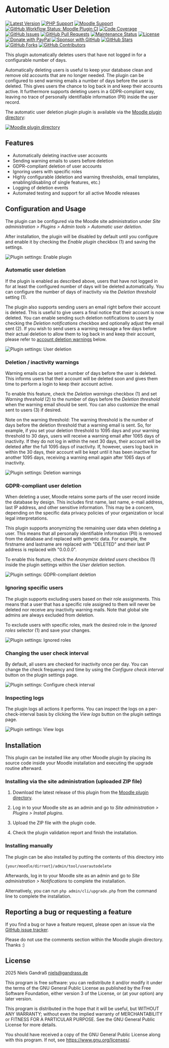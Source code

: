 # Automatic User Deletion

[![Latest Version](https://img.shields.io/github/v/release/ngandrass/moodle-tool_userautodelete)](https://github.com/ngandrass/moodle-tool_userautodelete/releases)
[![PHP Support](https://img.shields.io/badge/PHP-7.4%20--%208.4-blue)](https://github.com/ngandrass/moodle-tool_userautodelete)
[![Moodle Support](https://img.shields.io/badge/Moodle-4.1%20--%205.0-orange)](https://github.com/ngandrass/moodle-tool_userautodelete)
[![GitHub Workflow Status: Moodle Plugin CI](https://img.shields.io/github/actions/workflow/status/ngandrass/moodle-tool_userautodelete/moodle-plugin-ci.yml?label=Moodle%20Plugin%20CI)](https://github.com/ngandrass/moodle-tool_userautodelete/actions/workflows/moodle-plugin-ci.yml)
[![Code Coverage](https://img.shields.io/coverallsCoverage/github/ngandrass/moodle-tool_userautodelete)](https://coveralls.io/github/ngandrass/moodle-tool_userautodelete)
[![GitHub Issues](https://img.shields.io/github/issues/ngandrass/moodle-tool_userautodelete)](https://github.com/ngandrass/moodle-tool_userautodelete/issues)
[![GitHub Pull Requests](https://img.shields.io/github/issues-pr/ngandrass/moodle-tool_userautodelete)](https://github.com/ngandrass/moodle-tool_userautodelete/pulls)
[![Maintenance Status](https://img.shields.io/maintenance/yes/9999)](https://github.com/ngandrass/moodle-tool_userautodelete/)
[![License](https://img.shields.io/github/license/ngandrass/moodle-tool_userautodelete)](https://github.com/ngandrass/moodle-tool_userautodelete/blob/master/LICENSE)
[![Donate with PayPal](https://img.shields.io/badge/PayPal-donate-d85fa0)](https://www.paypal.me/ngandrass)
[![Sponsor with GitHub](https://img.shields.io/badge/GitHub-sponsor-d85fa0)](https://github.com/sponsors/ngandrass)
[![GitHub Stars](https://img.shields.io/github/stars/ngandrass/moodle-tool_userautodelete?style=social)](https://github.com/ngandrass/moodle-tool_userautodelete/stargazers)
[![GitHub Forks](https://img.shields.io/github/forks/ngandrass/moodle-tool_userautodelete?style=social)](https://github.com/ngandrass/moodle-tool_userautodelete/network/members)
[![GitHub Contributors](https://img.shields.io/github/contributors/ngandrass/moodle-tool_userautodelete?style=social)](https://github.com/ngandrass/moodle-tool_userautodelete/graphs/contributors)

This plugin automatically deletes users that have not logged in for a configurable number of days.

Automatically deleting users is useful to keep your database clean and remove old accounts that are no longer needed.
The plugin can be configured to send warning emails a number of days before the user is deleted. This gives users the
chance to log back in and keep their accounts active. It furthermore supports deleting users in a GDPR-compliant way,
leaving no trace of personally identifiable information (PII) inside the user record.

The automatic user deletion plugin plugin is available via the [Moodle plugin directory](https://moodle.org/plugins/tool_userautodelete):

[![Moodle plugin directory](docs/assets/moodle-plugin-directory-button.png)](https://moodle.org/plugins/tool_userautodelete)


## Features

- Automatically deleting inactive user accounts
- Sending warning emails to users before deletion
- GDPR-compliant deletion of user accounts
- Ignoring users with specific roles
- Highly configurable (deletion and warning thresholds, email templates, enabling/disabling of single features, etc.)
- Logging of deletion events
- Automated testing and support for all active Moodle releases


## Configuration and Usage

The plugin can be configured via the Moodle site administration under _Site administration > Plugins > Admin tools >
Automatic user deletion_.

After installation, the plugin will be disabled by default until you configure and enable it by checking the _Enable
plugin_ checkbox (1) and saving the settings.

![Plugin settings: Enable plugin](docs/assets/screenshots/settings_enable.png)


### Automatic user deletion

If the plugin is enabled as described above, users that have not logged in for at least the configured number of days
will be deleted automatically. You can configure the number of days of inactivity via the _Deletion threshold_ setting (1).

The plugin also supports sending users an email right before their account is deleted. This is useful to give users a
final notice that their account is now deleted. You can enable sending such deletion notifications to users by checking
the _Deletion notifications_ checkbox and optionally adjust the email sent (2). If you wish to send users a warning
message a few days before their actual deletion to allow them to log back in and keep their account, please refer to
[account deletion warnings](#deletion--inactivity-warnings) below.

![Plugin settings: User deletion](docs/assets/screenshots/settings_user_deletion.png)


### Deletion / inactivity warnings

Warning emails can be sent a number of days before the user is deleted. This informs users that their account will be
deleted soon and gives them time to perform a login to keep their account active.

To enable this feature, check the _Deletion warnings_ checkbox (1) and set _Warning threshold_ (2) to the number of days
before the _Deletion threshold_ when the warning email should be sent. You can also customize the email sent to users
(3) if desired.

Note on the warning threshold: The warning threshold is the number of days before the deletion threshold that a warning
email is sent. So, for example, if you set your deletion threshold to 1095 days and your warning threshold to 30 days,
users will receive a warning email after 1065 days of inactivity. If they do not log in within the next 30 days, their
account will be deleted after the full 1095 days of inactivity. If, however, users log back in within the 30 days,
their account will be kept until it has been inactive for another 1095 days, receiving a warning email again after 1065
days of inactivity.

![Plugin settings: Deletion warnings](docs/assets/screenshots/settings_deletion_warnings.png)


### GDPR-compliant user deletion

When deleting a user, Moodle retains some parts of the user record inside the database by design. This includes
first name, last name, e-mail address, last IP address, and other sensitive information. This may be a concern,
depending on the specific data privacy policies of your organization or local legal interpretations.

This plugin supports anonymizing the remaining user data when deleting a user. This means that all personally
identifiable information (PII) is removed from the database and replaced with generic data. For example, the firstname
and lastname are replaced with "DELETED" and their last IP address is replaced with "0.0.0.0".

To enable this feature, check the _Anonymize deleted users_ checkbox (1) inside the plugin settings within the
_User deletion_ section.

![Plugin settings: GDPR-compliant deletion](docs/assets/screenshots/settings_user_anonymization.png)


### Ignoring specific users

The plugin supports excluding users based on their role assignments. This means that a user that has a specific role
assigned to them will never be deleted nor receive any inactivity warning mails. Note that global site admins are always
excluded from deletion.

To exclude users with specific roles, mark the desired role in the _Ignored roles_ selector (1) and save your changes.

![Plugin settings: Ignored roles](docs/assets/screenshots/settings_ignored_roles.png)


### Changing the user check interval

By default, all users are checked for inactivity once per day. You can change the check frequency and time by using the
_Configure check interval_ button on the plugin settings page.

![Plugin settings: Configure check interval](docs/assets/screenshots/settings_configure_check_interval.png)


### Inspecting logs

The plugin logs all actions it performs. You can inspect the logs on a per-check-interval basis by clicking the _View
logs_ button on the plugin settings page.

![Plugin settings: View logs](docs/assets/screenshots/settings_view_logs.png)


## Installation

This plugin can be installed like any other Moodle plugin by placing its source code inside your Moodle installation and
executing the upgrade routine afterward.


### Installing via the site administration (uploaded ZIP file)

1. Download the latest release of this plugin from the [Moodle plugin directory](https://moodle.org/plugins/tool_userautodelete).

2. Log in to your Moodle site as an admin and go to _Site administration > Plugins > Install plugins_.
3. Upload the ZIP file with the plugin code.
4. Check the plugin validation report and finish the installation.


### Installing manually

The plugin can be also installed by putting the contents of this directory into

```
{your/moodle/dirroot}/admin/tool/userautodelete
```

Afterwards, log in to your Moodle site as an admin and go to _Site administration > Notifications_ to complete the
installation.

Alternatively, you can run `php admin/cli/upgrade.php` from the command line to complete the installation.


## Reporting a bug or requesting a feature

If you find a bug or have a feature request, please open an issue via the [GitHub issue tracker](https://github.com/ngandrass/moodle-tool_userautodelete/issues).

Please do not use the comments section within the Moodle plugin directory. Thanks :)


## License

2025 Niels Gandraß <niels@gandrass.de>

This program is free software: you can redistribute it and/or modify it under
the terms of the GNU General Public License as published by the Free Software
Foundation, either version 3 of the License, or (at your option) any later
version.

This program is distributed in the hope that it will be useful, but WITHOUT ANY
WARRANTY; without even the implied warranty of MERCHANTABILITY or FITNESS FOR A
PARTICULAR PURPOSE.  See the GNU General Public License for more details.

You should have received a copy of the GNU General Public License along with
this program.  If not, see <https://www.gnu.org/licenses/>.

